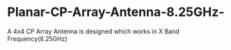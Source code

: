 # Planar-CP-Array-Antenna-8.25GHz-
A 4x4 CP Array Antenna is designed which works in X Band Frequency(8.25GHz)
